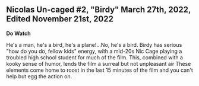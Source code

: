 Nicolas Un-caged #2, "Birdy" March 27th, 2022, Edited November 21st, 2022
---------------------------------------------

**Do Watch**

He's a man, he's a bird, he's a plane!...No, he's a bird.
Birdy has serious "how do you do, fellow kids" energy, with a mid-20s Nic Cage playing a troubled high school student for much of the film.
This, combined with a kooky sense of humor, lends the film a surreal but not unpleasant air
These elements come home to roost in the last 15 minutes of the film and you can't help but egg the action on.
